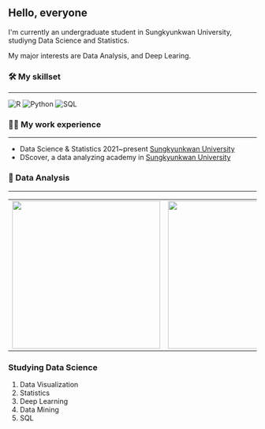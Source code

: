 ## Hello, everyone

I'm currently an undergraduate student in Sungkyunkwan University, studiyng Data Science and Statistics.

My major interests are Data Analysis, and Deep Learing.
  
### 🛠 My skillset
___
![R](https://img.shields.io/badge/R-programming-blue)
![Python](https://img.shields.io/badge/python-jupyter%20-yellow)
![SQL](https://img.shields.io/badge/SQL-jupyter%20-brightgreen)

### 🏃‍♀️ My work experience
___
* Data Science & Statistics 2021~present [Sungkyunkwan University](https://www.skku.edu/skku/index.do)
* DScover, a data analyzing academy in [Sungkyunkwan University](https://www.instagram.com/dscover_skku/)

  
### 👀 Data Analysis
___

<table>
  <tbody>
    <tr>
      <td>
        <a href="https://stibee.com/api/v1.0/emails/share/3Zs5rNS5MSjNNX5q1zgEtF9XdfT9JzQ=" title="내가 보는 유튜브의
나비효과는?">
         <img align="center" src="https://img.stibee.com/23595_1661245997.jpg" width="300" alt-text="">
        </a>
      </td>
      <td>
        <a href="https://stibee.com/api/v1.0/emails/share/1GStNG89kxceqBsKuiMVlIQ4CD918J8=" title="수해는 사회적 약자를
먼저 삼킨다">
          <img align="center" src="https://img.stibee.com/23595_1660721777.jpg" width="300" alt-text="">
        </a>
      </td>
      <td>
        <a href="https://stibee.com/api/v1.0/emails/share/NeBgQl-V2okoSd1LihEvUnUS-UA9VA0=" title="인구 감소는 처음이라…
어떻게 해야 할까?">
        <img align="center" src="https://img.stibee.com/23595_1660117595.jpg" width="300" alt-text="Git tutorial">
          </a>
      </td>
    </tr>
  </tbody>
</table>

### Studying Data Science
1. Data Visualization
2. Statistics
3. Deep Learning
4. Data Mining
5. SQL
